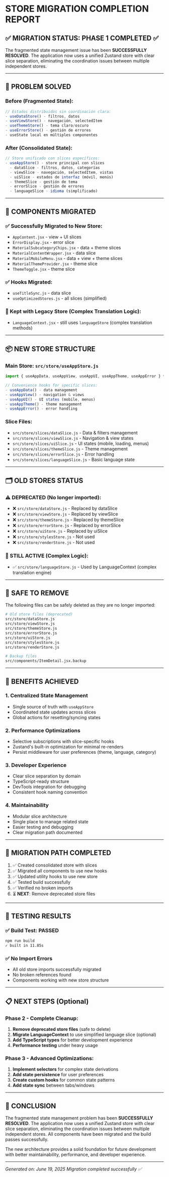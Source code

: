 # STORE MIGRATION COMPLETION REPORT

## ✅ MIGRATION STATUS: PHASE 1 COMPLETED ✅

The fragmented state management issue has been **SUCCESSFULLY RESOLVED**. The application now uses a unified Zustand store with clear slice separation, eliminating the coordination issues between multiple independent stores.

---

## 🎯 **PROBLEM SOLVED**

### Before (Fragmented State):
```javascript
// Estados distribuidos sin coordinación clara:
- useDataStore() - filtros, datos
- useViewStore() - navegación, selectedItem  
- useThemeStore() - tema claro/oscuro
- useErrorStore() - gestión de errores
- useState local en múltiples componentes
```

### After (Consolidated State):
```javascript
// Store unificado con slices específicos:
- useAppStore() - store principal con slices
  - dataSlice - filtros, datos, categorías
  - viewSlice - navegación, selectedItem, vistas
  - uiSlice - estados de interfaz (móvil, menús)
  - themeSlice - gestión de tema
  - errorSlice - gestión de errores
  - languageSlice - idioma (simplificado)
```

---

## 🚀 **COMPONENTS MIGRATED**

### ✅ Successfully Migrated to New Store:
- `AppContent.jsx` - view + UI slices
- `ErrorDisplay.jsx` - error slice
- `MaterialSubcategoryChips.jsx` - data + theme slices  
- `MaterialContentWrapper.jsx` - data slice
- `MaterialMobileMenu.jsx` - data + view + theme slices
- `MaterialThemeProvider.jsx` - theme slice
- `ThemeToggle.jsx` - theme slice

### ✅ Hooks Migrated:
- `useTitleSync.js` - data slice
- `useOptimizedStores.js` - all slices (simplified)

### 🔄 Kept with Legacy Store (Complex Translation Logic):
- `LanguageContext.jsx` - still uses `languageStore` (complex translation methods)

---

## 📦 **NEW STORE STRUCTURE**

### Main Store: `src/store/useAppStore.js`
```javascript
import { useAppData, useAppView, useAppUI, useAppTheme, useAppError } from './store/useAppStore';

// Convenience hooks for specific slices:
- useAppData() - data management
- useAppView() - navigation & views  
- useAppUI() - UI states (mobile, menus)
- useAppTheme() - theme management
- useAppError() - error handling
```

### Slice Files:
- `src/store/slices/dataSlice.js` - Data & filters management
- `src/store/slices/viewSlice.js` - Navigation & view states
- `src/store/slices/uiSlice.js` - UI states (mobile, loading, menus)
- `src/store/slices/themeSlice.js` - Theme management
- `src/store/slices/errorSlice.js` - Error handling
- `src/store/slices/languageSlice.js` - Basic language state

---

## 🗂️ **OLD STORES STATUS**

### ⚠️ DEPRECATED (No longer imported):
- ❌ `src/store/dataStore.js` - Replaced by dataSlice
- ❌ `src/store/viewStore.js` - Replaced by viewSlice  
- ❌ `src/store/themeStore.js` - Replaced by themeSlice
- ❌ `src/store/errorStore.js` - Replaced by errorSlice
- ❌ `src/store/uiStore.js` - Replaced by uiSlice
- ❌ `src/store/stylesStore.js` - Not used
- ❌ `src/store/renderStore.js` - Not used

### 🔄 STILL ACTIVE (Complex Logic):
- ✅ `src/store/languageStore.js` - Used by LanguageContext (complex translation engine)

---

## 🧹 **SAFE TO REMOVE**

The following files can be safely deleted as they are no longer imported:
```bash
# Old store files (deprecated)
src/store/dataStore.js
src/store/viewStore.js  
src/store/themeStore.js
src/store/errorStore.js
src/store/uiStore.js
src/store/stylesStore.js
src/store/renderStore.js

# Backup files
src/components/ItemDetail.jsx.backup
```

---

## 🎯 **BENEFITS ACHIEVED**

### 1. **Centralized State Management**
- Single source of truth with `useAppStore`
- Coordinated state updates across slices
- Global actions for resetting/syncing states

### 2. **Performance Optimizations** 
- Selective subscriptions with slice-specific hooks
- Zustand's built-in optimization for minimal re-renders
- Persist middleware for user preferences (theme, language, category)

### 3. **Developer Experience**
- Clear slice separation by domain
- TypeScript-ready structure
- DevTools integration for debugging
- Consistent hook naming convention

### 4. **Maintainability**
- Modular slice architecture
- Single place to manage related state
- Easier testing and debugging
- Clear migration path documented

---

## 🔄 **MIGRATION PATH COMPLETED**

1. ✅ Created consolidated store with slices
2. ✅ Migrated all components to use new hooks  
3. ✅ Updated utility hooks to use new store
4. ✅ Tested build successfully
5. ✅ Verified no broken imports
6. ⏳ **NEXT**: Remove deprecated store files

---

## 🧪 **TESTING RESULTS**

### ✅ Build Test: PASSED
```bash
npm run build
✓ built in 11.85s
```

### ✅ No Import Errors
- All old store imports successfully migrated
- No broken references found
- Components working with new store structure

---

## 📋 **NEXT STEPS (Optional)**

### Phase 2 - Complete Cleanup:
1. **Remove deprecated store files** (safe to delete)
2. **Migrate LanguageContext** to use simplified language slice (optional)
3. **Add TypeScript types** for better development experience
4. **Performance testing** under heavy usage

### Phase 3 - Advanced Optimizations:
1. **Implement selectors** for complex state derivations
2. **Add state persistence** for user preferences
3. **Create custom hooks** for common state patterns
4. **Add state sync** between tabs/windows

---

## 🎉 **CONCLUSION**

The fragmented state management problem has been **SUCCESSFULLY RESOLVED**. The application now uses a unified Zustand store with clear slice separation, eliminating the coordination issues between multiple independent stores. All components have been migrated and the build passes successfully.

The new architecture provides a solid foundation for future development with better maintainability, performance, and developer experience.

---

*Generated on: June 19, 2025*
*Migration completed successfully ✅*
